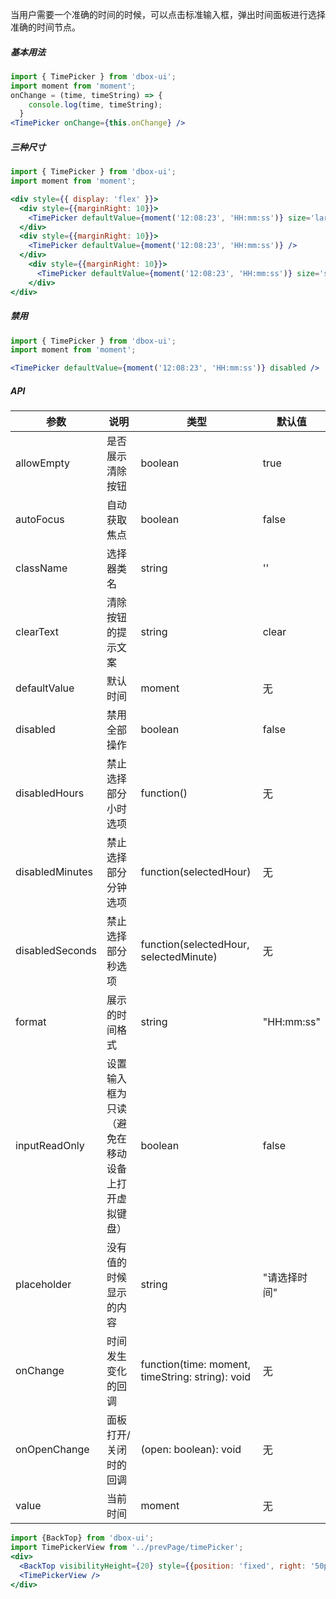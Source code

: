 
当用户需要一个准确的时间的时候，可以点击标准输入框，弹出时间面板进行选择准确的时间节点。

##### **基本用法**

```jsx
import { TimePicker } from 'dbox-ui';
import moment from 'moment';
onChange = (time, timeString) => {
    console.log(time, timeString);
  }
<TimePicker onChange={this.onChange} />
```

##### **三种尺寸**

```jsx
import { TimePicker } from 'dbox-ui';
import moment from 'moment';

<div style={{ display: 'flex' }}>
  <div style={{marginRight: 10}}>
    <TimePicker defaultValue={moment('12:08:23', 'HH:mm:ss')} size='large' />
  </div>
  <div style={{marginRight: 10}}>
    <TimePicker defaultValue={moment('12:08:23', 'HH:mm:ss')} />
  </div>
    <div style={{marginRight: 10}}>
      <TimePicker defaultValue={moment('12:08:23', 'HH:mm:ss')} size='small' />
    </div>
</div>
```

##### **禁用**

```jsx
import { TimePicker } from 'dbox-ui';
import moment from 'moment';

<TimePicker defaultValue={moment('12:08:23', 'HH:mm:ss')} disabled />
```

##### **API**

| 参数 | 说明 | 类型 | 默认值 |
| --- | --- | --- | --- |
| allowEmpty | 是否展示清除按钮 | boolean | true |
| autoFocus | 自动获取焦点 | boolean | false |
| className | 选择器类名 | string | '' |
| clearText | 清除按钮的提示文案 | string | clear |
| defaultValue | 默认时间 | moment | 无 |
| disabled | 禁用全部操作 | boolean | false |
| disabledHours | 禁止选择部分小时选项 | function() | 无 |
| disabledMinutes | 禁止选择部分分钟选项 | function(selectedHour) | 无 |
| disabledSeconds | 禁止选择部分秒选项 | function(selectedHour, selectedMinute) | 无 |
| format | 展示的时间格式 | string | "HH:mm:ss" |
| inputReadOnly | 设置输入框为只读（避免在移动设备上打开虚拟键盘） | boolean | false |
| placeholder | 没有值的时候显示的内容 | string | "请选择时间" |
| onChange | 时间发生变化的回调 | function(time: moment, timeString: string): void | 无 |
| onOpenChange | 面板打开/关闭时的回调 | (open: boolean): void | 无 |
| value | 当前时间 | moment | 无 |


```jsx noeditor
import {BackTop} from 'dbox-ui';
import TimePickerView from '../prevPage/timePicker';
<div>
  <BackTop visibilityHeight={20} style={{position: 'fixed', right: '50px'}}/>
  <TimePickerView />
</div>
```
